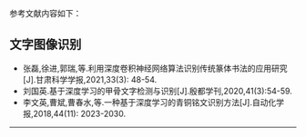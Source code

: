 
参考文献内容如下：

## 文字图像识别

- 张磊,徐进,郭瑞,等.利用深度卷积神经网络算法识别传统篆体书法的应用研究[J].甘肃科学学报,2021,33(3): 48-54.
- 刘国英.基于深度学习的甲骨文字检测与识别[J].殷都学刊,2020,41(3):54-59.
- 李文英,曹斌,曹春水,等.一种基于深度学习的青铜铭文识别方法[J].自动化学报,2018,44(11): 2023-2030.



---



